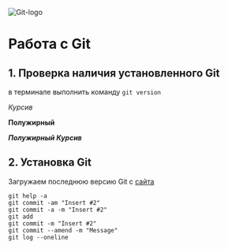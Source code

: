 ![Git-logo](logo.png)

# Работа с Git

## 1. Проверка наличия установленного Git

в терминале выполнить команду `git version`

*Курсив*

**Полужирный**

***Полужирный Курсив***

## 2. Установка Git

Загружаем последнюю версию Git с [сайта](https://git-scm.com/downloads)
```
git help -a
git commit -am "Insert #2" 
git commit -a -m "Insert #2" 
git add
git commit -m "Insert #2" 
git commit --amend -m "Message"
git log --oneline
```

